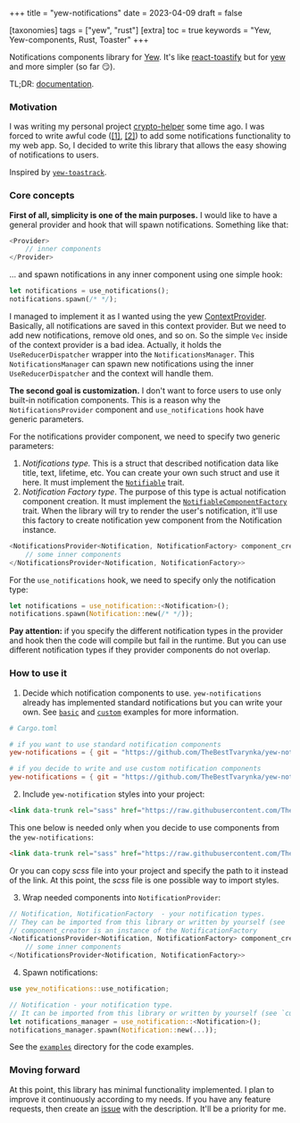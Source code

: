 +++
title = "yew-notifications"
date = 2023-04-09
draft = false

[taxonomies]
tags = ["yew", "rust"]
[extra]
toc = true
keywords = "Yew, Yew-components, Rust, Toaster"
+++

Notifications components library for [Yew](https://yew.rs/). It's like [react-toastify](https://www.npmjs.com/package/react-toastify) but for [yew](https://yew.rs/) and more simpler (so far :smirk:).

TL;DR: [documentation](https://yn-docs.qkation.com/yew_notifications/index.html).

### Motivation

I was writing my personal project [crypto-helper](https://github.com/TheBestTvarynka/crypto-helper/) some time ago. I was forced to write awful code ([[1]](https://github.com/TheBestTvarynka/crypto-helper/blob/8ad5ca3180925120a6f7ceb39253000f7ce3f447/src/notification.rs), [[2]](https://github.com/TheBestTvarynka/crypto-helper/blob/8ad5ca3180925120a6f7ceb39253000f7ce3f447/src/crypto_helper.rs#L81-L131)) to add some notifications functionality to my web app. So, I decided to write this library that allows the easy showing of notifications to users.

Inspired by [`yew-toastrack`](https://github.com/kinnison/linkdoku/tree/main/yew-toastrack).

### Core concepts

**First of all, simplicity is one of the main purposes.** I would like to have a general provider and hook that will spawn notifications. Something like that:

```rust
<Provider>
    // inner components
</Provider>
```

... and spawn notifications in any inner component using one simple hook:

```Rust
let notifications = use_notifications();                              
notifications.spawn(/* */);
```

I managed to implement it as I wanted using the yew [ContextProvider](https://yew.rs/docs/next/concepts/contexts#step-1-providing-the-context). Basically, all notifications are saved in this context provider. But we need to add new notifications, remove old ones, and so on. So the simple `Vec` inside of the context provider is a bad idea. Actually, it holds the `UseReducerDispatcher` wrapper into the `NotificationsManager`. This `NotificationsManager` can spawn new notifications using the inner `UseReducerDispatcher` and the context will handle them.

**The second goal is customization.** I don't want to force users to use only built-in notification components. This is a reason why the `NotificationsProvider` component and `use_notifications` hook have generic parameters.

For the notifications provider component, we need to specify two generic parameters:

1. *Notifications type.* This is a struct that described notification data like title, text, lifetime, etc. You can create your own such struct and use it here. It must implement the [`Notifiable`](https://yn-docs.qkation.com/yew_notifications/trait.Notifiable.html) trait.
2. *Notification Factory type*. The purpose of this type is actual notification component creation. It must implement the [`NotifiableComponentFactory`](https://yn-docs.qkation.com/yew_notifications/trait.NotifiableComponentFactory.html) trait. When the library will try to render the user's notification, it'll use this factory to create notification yew component from the Notification instance.

```Rust
<NotificationsProvider<Notification, NotificationFactory> component_creator={/* */}>
    // some inner components
</NotificationsProvider<Notification, NotificationFactory>>
```

For the `use_notifications` hook, we need to specify only the notification type:

```Rust
let notifications = use_notification::<Notification>();                                         
notifications.spawn(Notification::new(/* */));
```

**Pay attention:** if you specify the different notification types in the provider and hook then the code will compile but fail in the runtime. But you can use different notification types if they provider components do not overlap.

### How to use it

1. Decide which notification components to use. `yew-notifications` already has implemented standard notifications but you can write your own. See [`basic`](https://github.com/TheBestTvarynka/yew-notifications/tree/main/examples/basic) and [`custom`](https://github.com/TheBestTvarynka/yew-notifications/tree/main/examples/custom) examples for more information.
```toml
# Cargo.toml

# if you want to use standard notification components
yew-notifications = { git = "https://github.com/TheBestTvarynka/yew-notifications.git", features = ["standard-notification"] }

# if you decide to write and use custom notification components
yew-notifications = { git = "https://github.com/TheBestTvarynka/yew-notifications.git" }
```
2. Include `yew-notification` styles into your project:
```HTML
<link data-trunk rel="sass" href="https://raw.githubusercontent.com/TheBestTvarynka/yew-notifications/main/static/notifications_provider.scss" />
```

This one below is needed only when you decide to use components from the `yew-notifications`:
```HTML
<link data-trunk rel="sass" href="https://raw.githubusercontent.com/TheBestTvarynka/yew-notifications/main/static/notification.scss" />
```
Or you can copy *scss* file into your project and specify the path to it instead of the link. At this point, the *scss* file is one possible way to import styles.

3. Wrap needed components into `NotificationProvider`:
```Rust
// Notification, NotificationFactory  - your notification types.
// They can be imported from this library or written by yourself (see `custom` example).
// component_creator is an instance of the NotificationFactory
<NotificationsProvider<Notification, NotificationFactory> component_creator={/* */}>
    // some inner components
</NotificationsProvider<Notification, NotificationFactory>>
```
4. Spawn notifications:
```Rust
use yew_notifications::use_notification;

// Notification - your notification type.
// It can be imported from this library or written by yourself (see `custom` example).
let notifications_manager = use_notification::<Notification>();
notifications_manager.spawn(Notification::new(...));
```

See the [`examples`](https://github.com/TheBestTvarynka/yew-notifications/tree/main/examples) directory for the code examples.

### Moving forward

At this point, this library has minimal functionality implemented. I plan to improve it continuously according to my needs. If you have any feature requests, then create an [issue](https://github.com/TheBestTvarynka/yew-notifications/issues/new) with the description. It'll be a priority for me.
